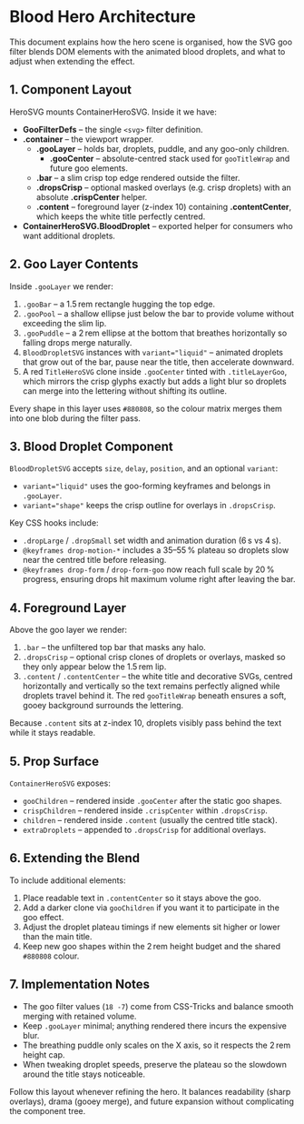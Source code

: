 # Blood Hero Architecture

This document explains how the hero scene is organised, how the SVG goo filter blends DOM elements with the animated blood droplets, and what to adjust when extending the effect.

## 1. Component Layout

HeroSVG mounts ContainerHeroSVG. Inside it we have:

- **GooFilterDefs** – the single `<svg>` filter definition.
- **.container** – the viewport wrapper.
  - **.gooLayer** – holds bar, droplets, puddle, and any goo-only children.
    - **.gooCenter** – absolute-centred stack used for `gooTitleWrap` and future goo elements.
  - **.bar** – a slim crisp top edge rendered outside the filter.
  - **.dropsCrisp** – optional masked overlays (e.g. crisp droplets) with an absolute **.crispCenter** helper.
  - **.content** – foreground layer (z-index 10) containing **.contentCenter**, which keeps the white title perfectly centred.
- **ContainerHeroSVG.BloodDroplet** – exported helper for consumers who want additional droplets.

## 2. Goo Layer Contents

Inside `.gooLayer` we render:

1. `.gooBar` – a 1.5 rem rectangle hugging the top edge.
2. `.gooPool` – a shallow ellipse just below the bar to provide volume without exceeding the slim lip.
3. `.gooPuddle` – a 2 rem ellipse at the bottom that breathes horizontally so falling drops merge naturally.
4. `BloodDropletSVG` instances with `variant="liquid"` – animated droplets that grow out of the bar, pause near the title, then accelerate downward.
5. A red `TitleHeroSVG` clone inside `.gooCenter` tinted with `.titleLayerGoo`, which mirrors the crisp glyphs exactly but adds a light blur so droplets can merge into the lettering without shifting its outline.

Every shape in this layer uses `#880808`, so the colour matrix merges them into one blob during the filter pass.

## 3. Blood Droplet Component

`BloodDropletSVG` accepts `size`, `delay`, `position`, and an optional `variant`:

- `variant="liquid"` uses the goo-forming keyframes and belongs in `.gooLayer`.
- `variant="shape"` keeps the crisp outline for overlays in `.dropsCrisp`.

Key CSS hooks include:

- `.dropLarge` / `.dropSmall` set width and animation duration (6 s vs 4 s).
- `@keyframes drop-motion-*` includes a 35–55 % plateau so droplets slow near the centred title before releasing.
- `@keyframes drop-form` / `drop-form-goo` now reach full scale by 20 % progress, ensuring drops hit maximum volume right after leaving the bar.

## 4. Foreground Layer

Above the goo layer we render:

1. `.bar` – the unfiltered top bar that masks any halo.
2. `.dropsCrisp` – optional crisp clones of droplets or overlays, masked so they only appear below the 1.5 rem lip.
3. `.content` / `.contentCenter` – the white title and decorative SVGs, centred horizontally and vertically so the text remains perfectly aligned while droplets travel behind it. The red `gooTitleWrap` beneath ensures a soft, gooey background surrounds the lettering.

Because `.content` sits at z-index 10, droplets visibly pass behind the text while it stays readable.

## 5. Prop Surface

`ContainerHeroSVG` exposes:

- `gooChildren` – rendered inside `.gooCenter` after the static goo shapes.
- `crispChildren` – rendered inside `.crispCenter` within `.dropsCrisp`.
- `children` – rendered inside `.content` (usually the centred title stack).
- `extraDroplets` – appended to `.dropsCrisp` for additional overlays.

## 6. Extending the Blend

To include additional elements:

1. Place readable text in `.contentCenter` so it stays above the goo.
2. Add a darker clone via `gooChildren` if you want it to participate in the goo effect.
3. Adjust the droplet plateau timings if new elements sit higher or lower than the main title.
4. Keep new goo shapes within the 2 rem height budget and the shared `#880808` colour.

## 7. Implementation Notes

- The goo filter values (`18 -7`) come from CSS-Tricks and balance smooth merging with retained volume.
- Keep `.gooLayer` minimal; anything rendered there incurs the expensive blur.
- The breathing puddle only scales on the X axis, so it respects the 2 rem height cap.
- When tweaking droplet speeds, preserve the plateau so the slowdown around the title stays noticeable.

Follow this layout whenever refining the hero. It balances readability (sharp overlays), drama (gooey merge), and future expansion without complicating the component tree.
